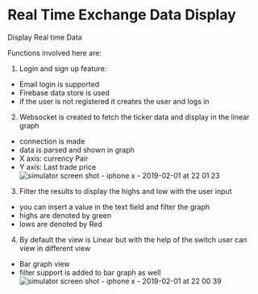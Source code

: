 # Real Time Exchange Data Display
Display Real time Data 

Functions involved here are:
1) Login and sign up feature:
* Email login is supported 
* Firebase data store is used
* if the user is not registered it creates the user and logs in
2) Websocket is created to fetch the ticker data and display in the linear graph
* connection is made
* data is parsed and shown in graph
* X axis: currency Pair
* Y axis: Last trade price
![simulator screen shot - iphone x - 2019-02-01 at 22 01 23](https://user-images.githubusercontent.com/9161270/52140725-ef064600-266c-11e9-9a81-4b5352918c35.png)
3) Filter the results to display the highs and low with the user input
* you can insert a value in the text field and filter the graph
* highs are denoted by green
* lows are denoted by Red
4) By default the view is Linear but with the help of the switch user can view in different view
* Bar graph view
* filter support is added to bar graph as well
![simulator screen shot - iphone x - 2019-02-01 at 22 00 39](https://user-images.githubusercontent.com/9161270/52140700-d85fef00-266c-11e9-9628-118b3de4b62a.png)
